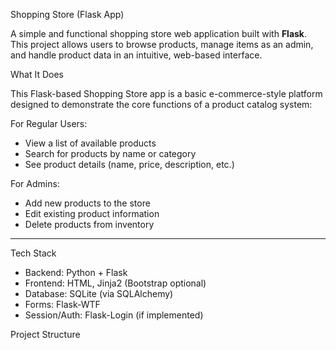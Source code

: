  Shopping Store (Flask App)

A simple and functional shopping store web application built with **Flask**. This project allows users to browse products, manage items as an admin, and handle product data in an intuitive, web-based interface.

What It Does

This Flask-based Shopping Store app is a basic e-commerce-style platform designed to demonstrate the core functions of a product catalog system:

For Regular Users:
- View a list of available products
- Search for products by name or category
- See product details (name, price, description, etc.)

For Admins:
- Add new products to the store
- Edit existing product information
- Delete products from inventory

---

Tech Stack

- Backend: Python + Flask
- Frontend: HTML, Jinja2 (Bootstrap optional)
- Database: SQLite (via SQLAlchemy)
- Forms: Flask-WTF
- Session/Auth: Flask-Login (if implemented)

Project Structure


